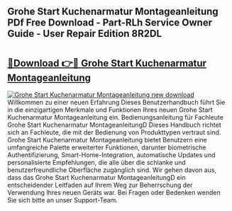## Grohe Start Kuchenarmatur Montageanleitung PDf Free Download - Part-RLh Service Owner Guide - User Repair Edition 8R2DL

# <h2><a href="http://df76f3l.blite.top/?on=Grohe+Start+Kuchenarmatur+Montageanleitung">🔗Download 👉🔴 Grohe Start Kuchenarmatur Montageanleitung</a></h2>

[![Grohe Start Kuchenarmatur Montageanleitung new download](https://i.imgur.com/lujVjoI.png)](http://df76f3l.blite.top/?on=Grohe+Start+Kuchenarmatur+Montageanleitung)
Willkommen zu einer neuen Erfahrung Dieses Benutzerhandbuch führt Sie in die einzigartigen Merkmale und Funktionen Ihres neuen Grohe Start Kuchenarmatur Montageanleitung ein. Bedienungsanleitung für Fachleute Grohe Start Kuchenarmatur MontageanleitungD Dieses Handbuch richtet sich an Fachleute, die mit der Bedienung von Produkttypen vertraut sind. Grohe Start Kuchenarmatur Montageanleitung bietet Benutzern eine umfangreiche Palette erweiterter Funktionen, darunter biometrische Authentifizierung, Smart-Home-Integration, automatische Updates und personalisierte Empfehlungen, die alle über die schlanke und benutzerfreundliche Oberfläche zugänglich sind. Wir gehen davon aus, dass das Grohe Start Kuchenarmatur MontageanleitungD ein entscheidender Leitfaden auf Ihrem Weg zur Beherrschung der Verwendung Ihres neuen Geräts war. Bei Fragen oder Bedenken wenden Sie sich bitte an unser Support-Team.
